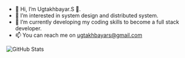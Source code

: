 ### 


- 👋 Hi, I’m Ugtakhbayar.S 🚀.
- 👀 I’m interested in system design and distributed system.
- 🌱 I’m currently developing my coding skills to become a full stack developer.
- 📫 You can reach me on ugtakhbayars@gmail.com

<!--
**Ugtakh/Ugtakh** is a ✨ _special_ ✨ repository because its `README.md` (this file) appears on your GitHub profile.

Here are some ideas to get you started:

- 🔭 I’m currently working on ...
- 🌱 I’m currently learning system design and 
- 👯 I’m looking to collaborate on ...
- 🤔 I’m looking for help with ...
- 💬 Ask me about ...
- 📫 How to reach me: ...
- 😄 Pronouns: ...
- ⚡ Fun fact: ...
-->
![GitHub Stats](https://github-readme-stats.vercel.app/api?username=Ugtakh&theme=radical)
